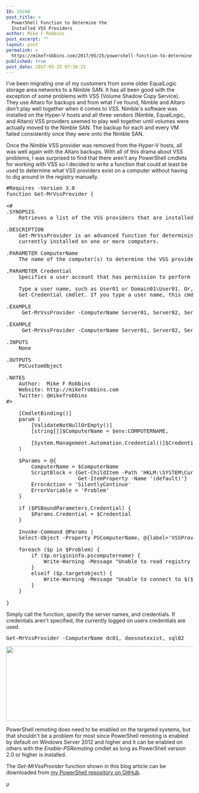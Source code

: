 ```yaml
---
ID: 15248
post_title: >
  PowerShell Function to Determine the
  Installed VSS Providers
author: Mike F Robbins
post_excerpt: ""
layout: post
permalink: >
  https://mikefrobbins.com/2017/05/25/powershell-function-to-determine-the-installed-vss-providers/
published: true
post_date: 2017-05-25 07:30:21
---
```

I've been migrating one of my customers from some older EqualLogic storage area networks to a Nimble SAN. It has all been good with the exception of some problems with VSS (Volume Shadow Copy Service). They use Altaro for backups and from what I've found, Nimble and Altaro don't play well together when it comes to VSS. Nimble's software was installed on the Hyper-V hosts and all three vendors (Nimble, EqualLogic, and Altaro) VSS providers seemed to play well together until volumes were actually moved to the Nimble SAN. The backup for each and every VM failed consistently once they were onto the Nimble SAN.

Once the Nimble VSS provider was removed from the Hyper-V hosts, all was well again with the Altaro backups. With all of this drama about VSS problems, I was surprised to find that there aren't any PowerShell cmdlets for working with VSS so I decided to write a function that could at least be used to determine what VSS providers exist on a computer without having to dig around in the registry manually.
<pre class="lang:ps decode:true ">#Requires -Version 3.0
function Get-MrVssProvider {

&lt;#
.SYNOPSIS
    Retrieves a list of the VSS providers that are installed on the specified computer(s).
 
.DESCRIPTION
    Get-MrVssProvider is an advanced function for determining what VSS (Volume Shadow Copy Service) providers are
    currently installed on one or more computers.
 
.PARAMETER ComputerName
    The name of the computer(s) to determine the VSS providers for.

.PARAMETER Credential
    Specifies a user account that has permission to perform this action. The default is the current user.

    Type a user name, such as User01 or Domain01\User01. Or, enter a PSCredential object, such as one generated by the
    Get-Credential cmdlet. If you type a user name, this cmdlet prompts you for a password.
 
.EXAMPLE
     Get-MrVssProvider -ComputerName Server01, Server02, Server03

.EXAMPLE
     Get-MrVssProvider -ComputerName Server01, Server02, Server03 -Credential (Get-Credential)

.INPUTS
    None
 
.OUTPUTS
    PSCustomObject
 
.NOTES
    Author:  Mike F Robbins
    Website: http://mikefrobbins.com
    Twitter: @mikefrobbins
#&gt;

    [CmdletBinding()]
    param (
        [ValidateNotNullOrEmpty()]      
        [string[]]$ComputerName = $env:COMPUTERNAME,

        [System.Management.Automation.Credential()]$Credential = [System.Management.Automation.PSCredential]::Empty
    )

    $Params = @{
        ComputerName = $ComputerName
        ScriptBlock = {Get-ChildItem -Path 'HKLM:\SYSTEM\CurrentControlSet\Services\VSS\Providers' |
                       Get-ItemProperty -Name '(default)'}
        ErrorAction = 'SilentlyContinue'
        ErrorVariable = 'Problem'
    }

    if ($PSBoundParameters.Credential) {
        $Params.Credential = $Credential
    }

    Invoke-Command @Params |
    Select-Object -Property PSComputerName, @{label='VSSProviderName';expression={$_.'(default)'}}

    foreach ($p in $Problem) {
        if ($p.origininfo.pscomputername) {
            Write-Warning -Message "Unable to read registry key on $($p.origininfo.pscomputername)" 
        }
        elseif ($p.targetobject) {
            Write-Warning -Message "Unable to connect to $($p.targetobject)"
        }
    }

}</pre>
Simply call the function, specify the server names, and credentials. If credentials aren't specified, the currently logged on users credentials are used.
<pre class="lang:ps decode:true">Get-MrVssProvider -ComputerName dc01, doesnotexist, sql02</pre>
<a href="http://mikefrobbins.com/wp-content/uploads/2017/05/vss-provider1a.jpg"><img class="alignnone size-full wp-image-15253" src="http://mikefrobbins.com/wp-content/uploads/2017/05/vss-provider1a.jpg" alt="" width="859" height="202" /></a>

PowerShell remoting does need to be enabled on the targeted systems, but that shouldn't be a problem for most since PowerShell remoting is enabled by default on Windows Server 2012 and higher and it can be enabled on others with the <em>Enable-PSRemoting</em> cmdlet as long as PowerShell version 2.0 or higher is installed.

The <em>Get-MrVssProvider</em> function shown in this blog article can be downloaded from <a href="https://github.com/mikefrobbins/PowerShell" target="_blank" rel="noopener noreferrer">my PowerShell repository on GitHub</a>.

µ